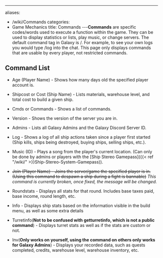 ---
aliases:
- /wiki/Commands
categories:
- Game Mechanics
title: Commands
---**Commands** are specific codes/words used to execute a function within the game. They can be used to display statistics or lists, play music, or change servers. The default command tag in Galaxy is /. For example, to see your own logs you would type /log into the chat. This page only displays commands that are usable by every player, not restricted commands.

## Command List 

- Age (Player Name) - Shows how many days old the specified player account is.

<!-- -->

- Shipcost or Cost (Ship Name) - Lists materials, warehouse level, and total cost to build a given ship.

<!-- -->

- Cmds or Commands - Shows a list of commands.

<!-- -->

- Version - Shows the version of the server you are in.

<!-- -->

- Admins - Lists all Galaxy Admins and the Galaxy Discord Server ID.

<!-- -->

- Log - Shows a log of all ship actions taken since a player first started (Ship kills, ships being destroyed, buying ships, selling ships, etc.).

<!-- -->

- Music (ID) - Plays a song from the player's current location. (Can only be done by admins or players with the [Ship Stereo Gamepass]({{< ref "/wiki/" >}}Ship-Stereo-System-Gamepass)).

<!-- -->

- <s>Join (Player Name) - Joins the server/game the specified player is in. (Using this command to despawn a ship during a fight is bannable)</s> _This command is currently broken, once fixed, the message will be changed._

<!-- -->

- Roundstats - Displays all stats for that round. Includes base taxes paid, base income, round length, etc.

<!-- -->

- Info - Displays ship stats based on the information visible in the build menu, as well as some extra details

<!-- -->

- Turretinfo(**Not to be confused with getturretinfo, which is not a public command**) - Displays turret stats as well as if the stats are custom or not.

<!-- -->

- Inv(**Only works on yourself, using the command on others only works for Galaxy Admins**) - Displays your recorded data, such as quests completed, credits, warehouse level, warehouse inventory, etc.